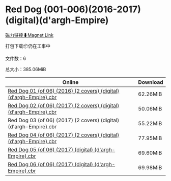 # Red Dog (001-006)(2016-2017)(digital)(d'argh-Empire)

[磁力链接⬇Magnet Link](magnet:?xt=urn:btih:918c5aad41f9efba901fc4c08f32b9a4a996bb54&dn=Red%20Dog%20%28001-006%29%282016-2017%29%28digital%29%28d%27argh-Empire%29)

打包下载📦仍在工事中

文件数：6

总大小：385.06MiB

Online | Download
--- | ---
[Red Dog 01 (of 06) (2016) (2 covers) (digital) (d'argh-Empire).cbr](https://github.com/alicewish/markdown/blob/master/comic/Red-Dog-01-of-06-2016-2-covers-digital-dargh-Empire-cbr.md) | 62.26MiB
[Red Dog 02 (of 06) (2017) (2 covers) (digital) (d'argh-Empire).cbr](https://github.com/alicewish/markdown/blob/master/comic/Red-Dog-02-of-06-2017-2-covers-digital-dargh-Empire-cbr.md) | 50.06MiB
Red Dog 03 (of 06) (2017) (2 covers) (digital) (d'argh-Empire).cbr | 55.22MiB
[Red Dog 04 (of 06) (2017) (2 covers) (digital) (d'argh-Empire).cbr](https://github.com/alicewish/markdown/blob/master/comic/Red-Dog-04-of-06-2017-2-covers-digital-dargh-Empire-cbr.md) | 77.95MiB
[Red Dog 05 (of 06) (2017) (digital) (d'argh-Empire).cbr](https://github.com/alicewish/markdown/blob/master/comic/Red-Dog-05-of-06-2017-digital-dargh-Empire-cbr.md) | 69.60MiB
[Red Dog 06 (of 06) (2017) (digital) (d'argh-Empire).cbr](https://github.com/alicewish/markdown/blob/master/comic/Red-Dog-06-of-06-2017-digital-dargh-Empire-cbr.md) | 69.98MiB